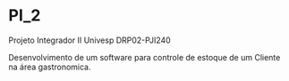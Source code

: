 # PI_2
Projeto Integrador II Univesp DRP02-PJI240

Desenvolvimento de um software para controle de estoque de
um Cliente na área gastronomica.
